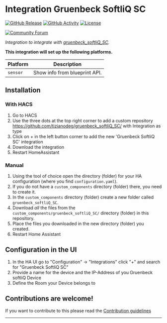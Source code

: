 # Integration Gruenbeck SoftliQ SC

[![GitHub Release][releases-shield]][releases]
[![GitHub Activity][commits-shield]][commits]
[![License][license-shield]](LICENSE)

[![Community Forum][forum-shield]][forum]

_Integration to integrate with [gruenbeck_softliQ_SC][gruenbeck_softliQ_SC]._

**This integration will set up the following platforms.**

Platform | Description
-- | --
`sensor` | Show info from blueprint API.

## Installation

### With HACS

1. Go to HACS
1. Use the three dots at the top right corner to add a custom repository https://github.com/tizianodeg/gruenbeck_softliQ_SC/ with Integration as type
1. Click on + in the left button corner to add the new 'Gruenbeck SoftliQ SC' integration
1. Download the integration
1. Restart HomeAssistant


### Manual
1. Using the tool of choice open the directory (folder) for your HA configuration (where you find `configuration.yaml`).
1. If you do not have a `custom_components` directory (folder) there, you need to create it.
1. In the `custom_components` directory (folder) create a new folder called `gruenbeck_softliQ_SC`.
1. Download _all_ the files from the `custom_components/gruenbeck_softliQ_SC/` directory (folder) in this repository.
1. Place the files you downloaded in the new directory (folder) you created.
1. Restart Home Assistant

## Configuration in the UI

1. In the HA UI go to "Configuration" -> "Integrations" click "+" and search for "Gruenbeck SoftliQ SC"
1. Provide a name for the device and the IP-Address of you Gruenbeck softliQ Device 
1. Define the Room your Device belongs to 

## Contributions are welcome!

If you want to contribute to this please read the [Contribution guidelines](CONTRIBUTING.md)

***

[gruenbeck_softliQ_SC]: https://github.com/tizianodeg/gruenbeck_softliQ_SC
[commits-shield]: https://img.shields.io/github/commit-activity/y/tizianodeg/gruenbeck_softliQ_SC.svg?style=for-the-badge
[commits]: https://github.com/tizianodeg/gruenbeck_softliQ_SC/commits/main
[exampleimg]: example.png
[forum-shield]: https://img.shields.io/badge/community-forum-brightgreen.svg?style=for-the-badge
[forum]: https://community.home-assistant.io/
[license-shield]: https://img.shields.io/github/license/tizianodeg/gruenbeck_softliQ_SC.svg?style=for-the-badge
[releases-shield]: https://img.shields.io/github/release/tizianodeg/gruenbeck_softliQ_SC.svg?style=for-the-badge
[releases]: https://github.com/tizianodeg/gruenbeck_softliQ_SC/releases